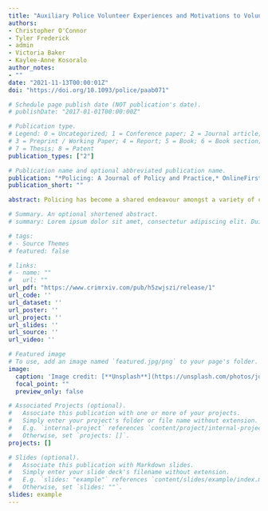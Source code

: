 ```yaml
---
title: "Auxiliary Police Volunteer Experiences and Motivations to Volunteer"
authors:
- Christopher O'Connor
- Tyler Frederick
- admin
- Victoria Baker
- Kaylee-Anne Kosoralo
author_notes:
- ""
date: "2021-11-13T00:00:01Z"
doi: "https://doi.org/10.1093/police/paab071"

# Schedule page publish date (NOT publication's date).
# publishDate: "2017-01-01T00:00:00Z"

# Publication type.
# Legend: 0 = Uncategorized; 1 = Conference paper; 2 = Journal article;
# 3 = Preprint / Working Paper; 4 = Report; 5 = Book; 6 = Book section;
# 7 = Thesis; 8 = Patent
publication_types: ["2"]

# Publication name and optional abbreviated publication name.
publication: "*Policing: A Journal of Policy and Practice,* OnlineFirst"
publication_short: ""

abstract: Policing has become a shared endeavour amongst a variety of community stakeholders. Citizens are expected to take on a more active role in securing their own safety. Volunteers are one particular group that has been marshalled to become an essential part of policing. In Canada, volunteers work alongside police officers as auxiliary members and assist in a wide range of activities, such as victim support, safety campaigns, community events, and patrol. Despite auxiliary members actively participating in policing duties, we know little about their experiences or motivations for volunteering. This article presents the results of a survey conducted with auxiliary police personnel at a police service in Canada and discusses their roles and tasks, perceived quality of and ways to improve their experiences, and motivations to volunteer. We conclude by discussing how police services could enhance auxiliary members’ experiences and better integrate this group into regular police officer recruitment efforts.

# Summary. An optional shortened abstract.
# summary: Lorem ipsum dolor sit amet, consectetur adipiscing elit. Duis posuere tellus ac convallis placerat. Proin tincidunt magna sed ex sollicitudin condimentum.

# tags:
# - Source Themes
# featured: false

# links:
# - name: ""
#   url: ""
url_pdf: "https://www.crimrxiv.com/pub/h5zwjszi/release/1" 
url_code: ''
url_dataset: ''
url_poster: ''
url_project: ''
url_slides: ''
url_source: ''
url_video: ''

# Featured image
# To use, add an image named `featured.jpg/png` to your page's folder. 
image:
  caption: 'Image credit: [**Unsplash**](https://unsplash.com/photos/jdD8gXaTZsc)'
  focal_point: ""
  preview_only: false

# Associated Projects (optional).
#   Associate this publication with one or more of your projects.
#   Simply enter your project's folder or file name without extension.
#   E.g. `internal-project` references `content/project/internal-project/index.md`.
#   Otherwise, set `projects: []`.
projects: []

# Slides (optional).
#   Associate this publication with Markdown slides.
#   Simply enter your slide deck's filename without extension.
#   E.g. `slides: "example"` references `content/slides/example/index.md`.
#   Otherwise, set `slides: ""`.
slides: example
---
```

